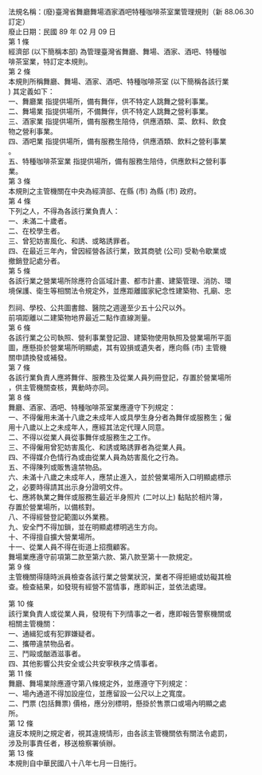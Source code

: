 法規名稱：(廢)臺灣省舞廳舞場酒家酒吧特種咖啡茶室業管理規則（新 88.06.30 訂定）  
廢止日期：民國 89 年 02 月 09 日  
第 1 條  
經濟部 (以下簡稱本部) 為管理臺灣省舞廳、舞場、酒家、酒吧、特種咖  
啡茶室業，特訂定本規則。  
第 2 條  
本規則所稱舞廳、舞場、酒家、酒吧、特種咖啡茶室 (以下簡稱各該行業  
) 其定義如下：  
一、舞廳業 指提供場所，備有舞伴，供不特定人跳舞之營利事業。  
二、舞場業 指提供場所，不備舞伴，供不特定人跳舞之營利事業。  
三、酒家業 指提供場所，備有服務生陪侍，供應酒類、菜、飲料、飲食  
物之營利事業。  
四、酒吧業 指提供場所，備有服務生陪侍，供應酒類、飲料之營利事業  
。  
五、特種咖啡茶室業 指提供場所，備有服務生陪侍，供應飲料之營利事  
業。  
第 3 條  
本規則之主管機關在中央為經濟部、在縣 (市) 為縣 (市) 政府。  
第 4 條  
下列之人，不得為各該行業負責人：  
一、未滿二十歲者。  
二、在校學生者。  
三、曾犯妨害風化、和誘、或略誘罪者。  
四、在最近三年內，曾因經營各該行業，致其商號 (公司) 受勒令歇業或  
撤銷登記處分者。  
第 5 條  
各該行業之營業場所除應符合區域計畫、都市計畫、建築管理、消防、環  
境保護、衛生等相關法令規定外，並應距離國家紀念性建築物、孔廟、忠  


烈祠、學校、公共圖書館、醫院之週邊至少五十公尺以外。  
前項距離以二建築物地界最近二點作直線測量。  
第 6 條  
各該行業之公司執照、營利事業登記證、建築物使用執照及營業場所平面  
圖，應懸掛於營業場所明顯處，其有毀損或遺失者，應向縣 (市) 主管機  
關申請換發或補發。  
第 7 條  
各該行業負責人應將舞伴、服務生及從業人員列冊登記，存置於營業場所  
，供主管機關查核，異動時亦同。  
第 8 條  
舞廳、酒家、酒吧、特種咖啡茶室業應遵守下列規定：  
一、不得僱用未滿十八歲之未成年人或具學生身分者為舞伴或服務生；僱  
用十八歲以上之未成年人，應經其法定代理人同意。  
二、不得以從業人員從事舞伴或服務生之工作。  
三、不得僱用曾犯妨害風化、和誘或略誘罪者為從業人員。  
四、不得媒介色情行為或由從業人員為妨害風化之行為。  
五、不得陳列或販售違禁物品。  
六、未滿十八歲之未成年人，應禁止進入，並於營業場所入口明顯處標示  
之，必要時得請其出示身分證明文件。  
七、應將執業之舞伴或服務生最近半身照片 (二吋以上) 黏貼於相片簿，  
存置於營業場所，以備核對。  
八、不得經營登記範圍以外業務。  
九、安全門不得加鎖，並在明顯處標明逃生方向。  
十、不得擅自擴大營業場所。  
十一、從業人員不得在街道上招攬顧客。  
舞場業應遵守前項第二款至第六款、第八款至第十一款規定。  
第 9 條  
主管機關得隨時派員檢查各該行業之營業狀況，業者不得拒絕或妨礙其檢  
查。檢查結果，如發現有經營不當情事，應即糾正，並依法處理。  


第 10 條  
該行業負責人或從業人員，發現有下列情事之一者，應即報告警察機關或  
相關主管機關：  
一、通緝犯或有犯罪嫌疑者。  
二、攜帶違禁物品者。  
三、鬥毆或酗酒滋事者。  
四、其他影響公共安全或公共安寧秩序之情事者。  
第 11 條  
舞廳、舞場業除應遵守第八條規定外，並應遵守下列規定：  
一、場內通道不得加設座位，並應留設一公尺以上之寬度。  
二、門票 (包括舞票) 價格，應分別標明，懸掛於售票口或場內明顯之處  
所。  
第 12 條  
違反本規則之規定者，視其違規情形，由各該主管機關依有關法令處罰，  
涉及刑事責任者，移送檢察署偵辦。  
第 13 條  
本規則自中華民國八十八年七月一日施行。  


